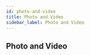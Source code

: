 ```yaml
---
id: photo-and-video
title: Photo and Video
sidebar_label: Photo and Video
---
```


## Photo and Video
